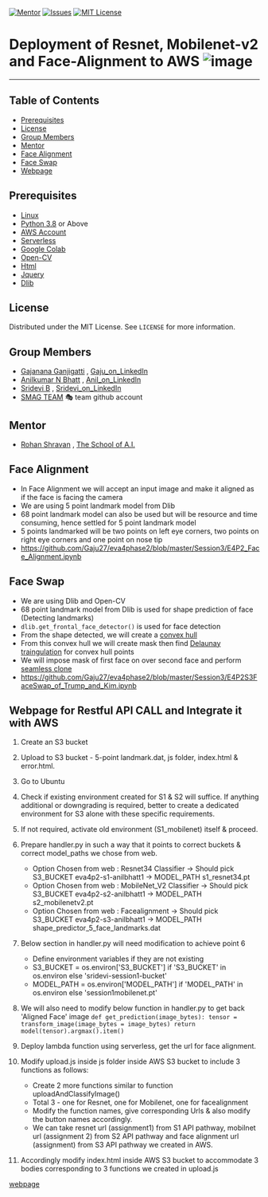 <!-- PROJECT SHIELDS -->
<!--
*** I'm using markdown "reference style" links for readability.
*** Reference links are enclosed in brackets [ ] instead of parentheses ( ).
*** See the bottom of this document for the declaration of the reference variables
*** for contributors-url, forks-url, etc. This is an optional, concise syntax you may use.
*** https://www.markdownguide.org/basic-syntax/#reference-style-links
-->
[![Mentor][mentor-shield]][mentor-url]
[![Issues][issues-shield]][issues-url]
[![MIT License][license-shield]][license-url]

# Deployment of Resnet, Mobilenet-v2 and Face-Alignment to AWS ![image](https://github.com/anilbhatt1/Deep_Learning_EVA4_Phase2/blob/master/S1_MobileNet_AWS_Lambda_S3_Insomnia/aws.jpg)
________

<!-- TABLE OF CONTENTS -->
## Table of Contents

* [Prerequisites](#prerequisites)
* [License](#license)
* [Group Members](#group-members)
* [Mentor](#mentor)
* [Face Alignment](#face-alignment)
* [Face Swap](#face-swap)
* [Webpage](#webpage)

        
## Prerequisites

* [Linux](https://www.tutorialspoint.com/ubuntu/index.htm)
* [Python 3.8](https://www.python.org/downloads/) or Above
* [AWS Account](https://aws.amazon.com/free/?all-free-tier.sort-by=item.additionalFields.SortRank&all-free-tier.sort-order=asc)
* [Serverless](https://www.serverless.com/) 
* [Google Colab](https://colab.research.google.com/)
* [Open-CV](https://pypi.org/project/opencv-python/)
* [Html](https://www.w3schools.com/html/)
* [Jquery](https://jquery.com/)
* [Dlib](http://dlib.net/)

<!-- LICENSE -->
## License

Distributed under the MIT License. See `LICENSE` for more information.

<!-- GROUP MEMBERS -->
## Group Members
  - [Gajanana Ganjigatti](https://github.com/gaju27) , [Gaju_on_LinkedIn](https://www.linkedin.com/in/gajanana-ganjigatti/)
  - [Anilkumar N Bhatt](https://github.com/anilbhatt1) , [Anil_on_LinkedIn](https://www.linkedin.com/in/anilkumar-n-bhatt/)
  - [Sridevi B](https://github.com/sridevibonthu) , [Sridevi_on_LinkedIn](https://www.linkedin.com/in/sridevi-bonthu/)
  - [SMAG TEAM](https://github.com/SMAGEVA4/session1/tree/master/Session1) :performing_arts: team github account

<!-- MENTOR -->
## Mentor

* [Rohan Shravan](https://www.linkedin.com/in/rohanshravan/) , [The School of A.I.](https://theschoolof.ai/)

<!-- FACE ALIGNMENT-->
## Face Alignment
- In Face Alignment we will accept an input image and make it aligned as if the face is facing the camera
- We are using 5 point landmark model from Dlib
- 68 point landmark model can also be used but will be resource and time consuming, hence settled for 5 point landmark model
- 5 points landmarked will be two points on left eye corners, two points on right eye corners and one point on nose tip
- https://github.com/Gaju27/eva4phase2/blob/master/Session3/E4P2_Face_Alignment.ipynb

<!-- FACE SWAP -->
## Face Swap
- We are using Dlib and Open-CV 
- 68 point landmark model from Dlib is used for shape prediction of face (Detecting landmarks)
- `dlib.get_frontal_face_detector()` is used for face detection
- From the shape detected, we will create a [convex hull](https://medium.com/@pascal.sommer.ch/a-gentle-introduction-to-the-convex-hull-problem-62dfcabee90c#:~:text=The%20convex%20hull%20of%20a,convex%20on%20the%20right%20side.)
- From this convex hull we will create mask then find [Delaunay traingulation](https://en.wikipedia.org/wiki/Delaunay_triangulation#:~:text=In%20mathematics%20and%20computational%20geometry,triangle%20in%20DT(P).) for convex hull points
- We will impose mask of first face on over second face and perform [seamless clone](https://docs.opencv.org/master/df/da0/group__photo__clone.html)
- https://github.com/Gaju27/eva4phase2/blob/master/Session3/E4P2S3FaceSwap_of_Trump_and_Kim.ipynb

<!-- WEBPAGE -->
## Webpage for Restful API CALL and Integrate it with AWS

1. Create an S3 bucket
2. Upload to S3 bucket - 5-point landmark.dat, js folder, index.html & error.html.
3. Go to Ubuntu
4. Check if existing environment created for S1 & S2 will suffice. If anything additional or downgrading is required, better to create a dedicated environment for S3 alone with these specific requirements.
5. If not required, activate old environment (S1_mobilenet) itself & proceed.
6. Prepare handler.py in such a way that it points to correct buckets & correct model_paths we chose from web.
   - Option Chosen from web : Resnet34 Classifier -> Should pick S3_BUCKET eva4p2-s1-anilbhatt1 -> MODEL_PATH s1_resnet34.pt
   - Option Chosen from web : MobileNet_V2 Classifier -> Should pick S3_BUCKET eva4p2-s2-anilbhatt1 -> MODEL_PATH s2_mobilenetv2.pt
   - Option Chosen from web : Facealignment  -> Should pick S3_BUCKET eva4p2-s3-anilbhatt1 -> MODEL_PATH shape_predictor_5_face_landmarks.dat
7. Below section in handler.py will need modification to achieve point 6
   - Define environment variables if they are not existing
   - S3_BUCKET = os.environ['S3_BUCKET'] if 'S3_BUCKET' in os.environ else 'sridevi-session1-bucket'
   - MODEL_PATH = os.environ['MODEL_PATH'] if 'MODEL_PATH' in os.environ else 'session1mobilenet.pt'
8. We will also need to modify below function in handler.py to get back 'Aligned Face' image
    `def get_prediction(image_bytes):
      tensor = transform_image(image_bytes = image_bytes)
      return model(tensor).argmax().item()`

9. Deploy lambda function using serverless, get the url for face alignment.

10. Modify upload.js inside js folder inside AWS S3 bucket to include 3 functions as follows:
    - Create 2 more functions similar to function uploadAndClassifyImage()
    - Total 3 - one for Resnet, one for Mobilenet, one for facealignment
    - Modify the function names, give corresponding Urls & also modify the button names accordingly.
    - We can take resnet url (assignment1) from S1 API pathway, mobilnet url (assignment 2) from S2 API pathway and face alignment url (assignment) from S3 API pathway we created in AWS.
11. Accordingly modify index.html inside AWS S3 bucket to accommodate 3 bodies corresponding to 3 functions we created in upload.js

 [webpage](http://webdocsridevi.s3-website.ap-south-1.amazonaws.com/)


<!-- MARKDOWN LINKS & IMAGES -->
<!-- https://www.markdownguide.org/basic-syntax/#reference-style-links -->
[mentor-shield]: https://img.shields.io/badge/Mentor-mentor-yellowgreen
[mentor-url]: https://www.linkedin.com/in/rohanshravan/
[forks-shield]: https://img.shields.io/github/forks/othneildrew/Best-README-Template.svg?style=flat-square
[forks-url]: https://github.com/othneildrew/Best-README-Template/network/members
[stars-shield]: https://img.shields.io/github/stars/othneildrew/Best-README-Template.svg?style=flat-square
[stars-url]: https://github.com/othneildrew/Best-README-Template/stargazers
[issues-shield]: https://img.shields.io/github/issues/othneildrew/Best-README-Template.svg?style=flat-square
[issues-url]: https://github.com/othneildrew/Best-README-Template/issues
[license-shield]: https://img.shields.io/github/license/othneildrew/Best-README-Template.svg?style=flat-square
[license-url]: https://github.com/anilbhatt1/Deep_Learning_EVA4_Phase2/blob/master/LICENSE.txt
[linkedin-shield]: https://img.shields.io/badge/-LinkedIn-black.svg?style=flat-square&logo=linkedin&colorB=555


